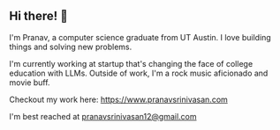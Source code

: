 ## Hi there! 👋

I'm Pranav, a computer science graduate from UT Austin. I love building things and solving new problems.

I'm currently working at startup that's changing the face of college education with LLMs. Outside of work, 
I'm a rock music aficionado and movie buff.

Checkout my work here: https://www.pranavsrinivasan.com

I'm best reached at pranavsrinivasan12@gmail.com


<!--
**pranavSrini/pranavSrini** is a ✨ _special_ ✨ repository because its `README.md` (this file) appears on your GitHub profile.

Here are some ideas to get you started:

- 🔭 I’m currently working on ...
- 🌱 I’m currently learning ...
- 👯 I’m looking to collaborate on ...
- 🤔 I’m looking for help with ...
- 💬 Ask me about ...
- 📫 How to reach me: ...
- 😄 Pronouns: ...
- ⚡ Fun fact: ...
-->
